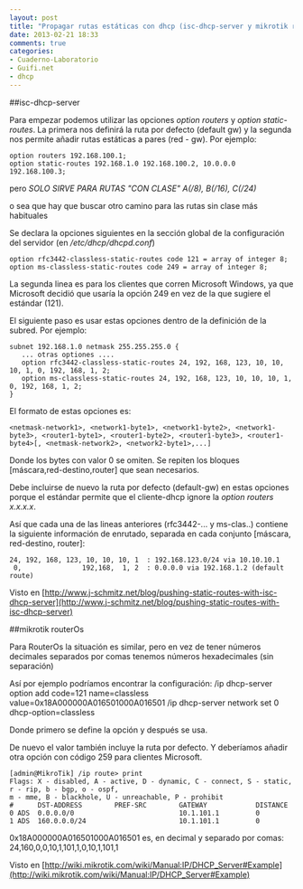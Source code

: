 ```yaml
---
layout: post
title: "Propagar rutas estáticas con dhcp (isc-dhcp-server y mikrotik routerOs)"
date: 2013-02-21 18:33
comments: true
categories: 
- Cuaderno-Laboratorio
- Guifi.net
- dhcp
---
```


##isc-dhcp-server

Para empezar podemos utilizar las opciones _option routers_ y _option static-routes_. La primera nos definirá la ruta por defecto (default gw) y la segunda nos permite añadir rutas estáticas a pares (red - gw). Por ejemplo:

    option routers 192.168.100.1;
    option static-routes 192.168.1.0 192.168.100.2, 10.0.0.0 192.168.100.3;

pero *SOLO SIRVE PARA RUTAS "CON CLASE" A(/8), B(/16), C(/24)*
  
o sea que hay que buscar otro camino para las rutas sin clase más habituales

Se declara la opciones siguientes en la sección global de la configuración del servidor (en _/etc/dhcp/dhcpd.conf_)

    option rfc3442-classless-static-routes code 121 = array of integer 8;
    option ms-classless-static-routes code 249 = array of integer 8;

La segunda linea es para los clientes que corren Microsoft Windows, ya que Microsoft decidió que usaría la opción 249 en vez de la que sugiere el estándar (121).

El siguiente paso es usar estas opciones dentro de la definición de la subred. Por ejemplo:

    subnet 192.168.1.0 netmask 255.255.255.0 {
       ... otras optiones ....
       option rfc3442-classless-static-routes 24, 192, 168, 123, 10, 10, 10, 1, 0, 192, 168, 1, 2;
       option ms-classless-static-routes 24, 192, 168, 123, 10, 10, 10, 1, 0, 192, 168, 1, 2;
    }

El formato de estas opciones es:

    <netmask-network1>, <network1-byte1>, <network1-byte2>, <network1-byte3>, <router1-byte1>, <router1-byte2>, <router1-byte3>, <router1-byte4>[, <netmask-network2>, <network2-byte1>,...]

Donde los bytes con valor 0 se omiten. Se repiten los bloques [máscara,red-destino,router] que sean necesarios. 

Debe incluirse de nuevo la ruta por defecto (default-gw) en estas opciones porque el estándar permite que el cliente-dhcp ignore la _option routers x.x.x.x_.

Así que cada una de las lineas anteriores (rfc3442-... y ms-clas..) contiene la siguiente información de enrutado, separada en cada conjunto [máscara, red-destino, router]:

    24, 192, 168, 123, 10, 10, 10, 1  : 192.168.123.0/24 via 10.10.10.1
     0,               192,168,  1, 2  : 0.0.0.0 via 192.168.1.2 (default route)

Visto en [http://www.j-schmitz.net/blog/pushing-static-routes-with-isc-dhcp-server](http://www.j-schmitz.net/blog/pushing-static-routes-with-isc-dhcp-server)

##mikrotik routerOs

Para RouterOs la situación es similar, pero en vez de tener números decimales separados por comas tenemos números hexadecimales (sin separación)

Así por ejemplo podríamos encontrar la configuración:
    /ip dhcp-server option
    add code=121 name=classless value=0x18A000000A016501000A016501
    /ip dhcp-server network
    set 0 dhcp-option=classless
    
Donde primero se define la opción y después se usa. 

De nuevo el valor también incluye la ruta por defecto. Y deberíamos añadir otra opción con código 259 para clientes Microsoft.

    [admin@MikroTik] /ip route> print
    Flags: X - disabled, A - active, D - dynamic, C - connect, S - static, r - rip, b - bgp, o - ospf,
    m - mme, B - blackhole, U - unreachable, P - prohibit
    #      DST-ADDRESS        PREF-SRC        GATEWAY            DISTANCE
    0 ADS  0.0.0.0/0                          10.1.101.1         0
    1 ADS  160.0.0.0/24                       10.1.101.1         0

0x18A000000A016501000A016501 es, en decimal y separado por comas:
24,160,0,0,10,1,101,1,0,10,1,101,1

Visto en [http://wiki.mikrotik.com/wiki/Manual:IP/DHCP_Server#Example](http://wiki.mikrotik.com/wiki/Manual:IP/DHCP_Server#Example)